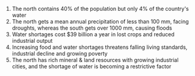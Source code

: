1. The north contains 40% of the population but only 4% of the country's water
2. The north gets a mean annual precipitation of less than 100 mm, facing droughts, whereas the south gets over 1000 mm, causing floods
3. Water shortages cost $39 billion a year in lost crops and reduced industrial output
4. Increasing food and water shortages threatens falling living standards, industrial decline and growing poverty
5. The north has rich mineral & land resources with growing industrial cities, and the shortage of water is becoming a restrictive factor
